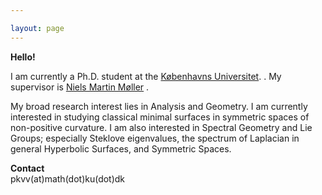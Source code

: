 ```yaml
---

layout: page
---
```

 **Hello!** <br>

I am currently a Ph.D. student at the [Københavns Universitet](https://geotop.math.ku.dk). <be>. 
My supervisor is [Niels Martin Møller](https://web.math.ku.dk/~nmoller/) <be>.

My broad research interest lies in Analysis and Geometry. I am currently interested in studying classical minimal surfaces in symmetric spaces of non-positive curvature. I am also interested in Spectral Geometry and Lie Groups; especially Steklove eigenvalues, the spectrum of Laplacian in general Hyperbolic Surfaces, and Symmetric Spaces.

**Contact** <br>
pkvv(at)math(dot)ku(dot)dk

